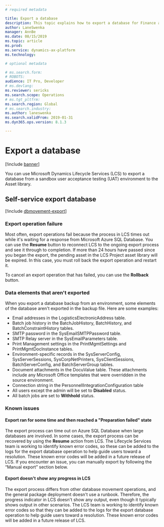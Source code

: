 ```yaml
---
# required metadata

title: Export a database
description: This topic explains how to export a database for Finance and Operations.
author: LaneSwenka
manager: AnnBe
ms.date: 08/15/2019
ms.topic: article
ms.prod: 
ms.service: dynamics-ax-platform
ms.technology: 

# optional metadata

# ms.search.form: 
# ROBOTS: 
audience: IT Pro, Developer
# ms.devlang: 
ms.reviewer: sericks
ms.search.scope: Operations
# ms.tgt_pltfrm: 
ms.search.region: Global
# ms.search.industry: 
ms.author: laneswenka
ms.search.validFrom: 2019-01-31
ms.dyn365.ops.version: 8.1.3

---
```


# Export a database

[!include [banner](../includes/banner.md)]

You can use Microsoft Dynamics Lifecycle Services (LCS) to export a database from a sandbox user acceptance testing (UAT) environment to the Asset library.

## Self-service export database

[!include [dbmovement-export](../includes/dbmovement-export.md)]

### Export operation failure

Most often, export operations fail because the process in LCS times out while it's waiting for a response from Microsoft Azure SQL Database. You can use the **Resume** button to reconnect LCS to the ongoing export process and see it through to completion. If more than 24 hours have passed since you began the export, the pending asset in the LCS Project asset library will be expired. In this case, you must roll back the export operation and restart it.

To cancel an export operation that has failed, you can use the **Rollback** button.

### Data elements that aren't exported

When you export a database backup from an environment, some elements of the database aren't exported in the backup file. Here are some examples:

* Email addresses in the LogisticsElectronicAddress table.
* Batch job history in the BatchJobHistory, BatchHistory, and BatchConstraintHistory tables.
* SMTP password in the SysEmailSMTPPassword table.
* SMTP Relay server in the SysEmailParameters table.
* Print Management settings in the PrintMgmtSettings and PrintMgmtDocInstance tables.
* Environment-specific records in the SysServerConfig, SysServerSessions, SysCorpNetPrinters, SysClientSessions, BatchServerConfig, and BatchServerGroup tables.
* Document attachments in the DocuValue table. These attachments include any Microsoft Office templates that were overridden in the source environment.
* Connection string in the PersonnellIntegrationConfiguration table
* All users except the admin will be set to **Disabled** status.
* All batch jobs are set to **Withhold** status.

### Known issues

#### Export ran for some time and then reached a "Preparation failed" state

The export process can time out on Azure SQL Database when large databases are involved. In some cases, the export process can be recovered by using the **Resume** action from LCS. The Lifecycle Services team is working to identify known error codes, so these can be added to the logs for the export database operation to help guide users toward a resolution. These known error codes will be added in a future release of LCS. If you encounter an issue, you can manually export by following the “Manual export” section below.

#### Export doesn't show any progress in LCS

The export process differs from other database movement operations, and the general package deployment doesn't use a runbook. Therefore, the progress indicator in LCS doesn't show any output, even though it typically shows output in other scenarios. The LCS team is working to identify known error codes so that they can be added to the logs for the export database operation to help guide users toward a resolution. These known error codes will be added in a future release of LCS.
